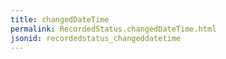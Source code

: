 ```yaml
---
title: changedDateTime
permalink: RecordedStatus.changedDateTime.html
jsonid: recordedstatus_changeddatetime
---
```

